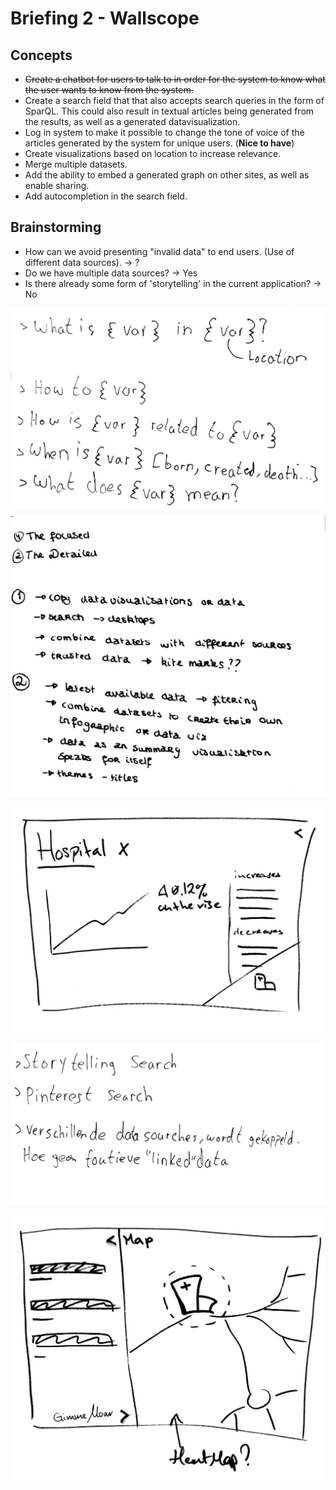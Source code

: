 # Briefing 2 - Wallscope

## Concepts

* ~~Create a chatbot for users to talk to in order for the system to know what the user wants to know from the system.~~
* Create a search field that that also accepts search queries in the form of SparQL. This could also result in textual articles being generated from the results, as well as a generated datavisualization.
* Log in system to make it possible to change the tone of voice of the articles generated by the system for unique users. (**Nice to have**)
* Create visualizations based on location to increase relevance.
* Merge multiple datasets.
* Add the ability to embed a generated graph on other sites, as well as enable sharing.
* Add autocompletion in the search field.

## Brainstorming

* How can we avoid presenting "invalid data" to end users. (Use of different data sources). -> ?
* Do we have multiple data sources? -> Yes
* Is there already some form of 'storytelling' in the current application? -> No

![Meeting 2 image 1](./assets/meeting_2_wallscope_1.jpg)

![Meeting 2 image 2](./assets/meeting_2_wallscope_2.jpg)

![Meeting 2 image 3](./assets/meeting_2_wallscope_3.jpg)

![Meeting 2 image 4](./assets/meeting_2_wallscope_4.jpg)

![Meeting 2 image 5](./assets/meeting_2_wallscope_5.jpg)